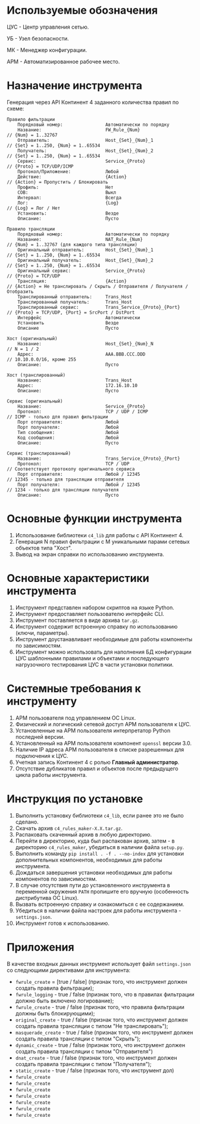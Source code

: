 # Используемые обозначения

ЦУС - Центр управления сетью.

УБ - Узел безопасности.

МК - Менеджер конфигурации.

АРМ - Автоматизированное рабочее место.

# Назначение инструмента

Генерация через API Континент 4 заданного количества правил по схеме:

```
Правило фильтрации
    Порядковый номер:                Автоматически по порядку
    Название:                        FW_Rule_{Num}                   // {Num} = 1..32767
    Отправитель:                     Host_{Set}_{Num}_1              // {Set} = 1..250, {Num} = 1..65534
    Получатель:                      Host_{Set}_{Num}_2              // {Set} = 1..250, {Num} = 1..65534
    Сервис:                          Service_{Proto}                 // {Proto} = TCP/UDP/ICMP
    Протокол/Приложение:             Любой
    Действие:                        {Action}                        // {Action} = Пропустить / Блокировать
    Профиль:                         Нет
    СОВ:                             Выкл
    Интервал:                        Всегда
    Лог:                             {Log}                           // {Log} = Лог / Нет
    Установить:                      Везде
    Описание:                        Пусто

Правило трансляции
    Порядковый номер:                Автоматически по порядку
    Название:                        NAT_Rule_{Num}                  // {Num} = 1..32767 (для каждого типа трансляции)
    Оригинальный отправитель:        Host_{Set}_{Num}_1              // {Set} = 1..250, {Num} = 1..65534
    Оригинальный получатель:         Host_{Set}_{Num}_2              // {Set} = 1..250, {Num} = 1..65534
    Оригинальный сервис:             Service_{Proto}                 // {Proto} = TCP/UDP
    Трансляция:                      {Action}                        // {Action} = Не транслировать / Скрыть / Отправителя / Получателя / Отобразить
    Транслированный отправитель:     Trans_Host
    Транслированный получатель:      Trans_Host
    Транслированный сервис:          Trans_Service_{Proto}_{Port}    // {Proto} = TCP/UDP, {Port} = SrcPort / DstPort
    Интерфейс                        Автоматически
    Установить                       Везде
    Описание                         Пусто

Хост (оригинальный)
    Название:                        Host_{Set}_{Num}_N              // N = 1 / 2
    Адрес:                           AAA.BBB.CCC.DDD                 // 10.10.0.0/16, кроме 255
    Описание:                        Пусто

Хост (транслированный)
    Название:                        Trans_Host
    Адрес:                           172.16.10.10
    Описание:                        Пусто

Сервис (оригинальный)
    Название:                        Service_{Proto}
    Протокол:                        TCP / UDP / ICMP                // ICMP - только для правил фильтрации
    Порт отправителя:                Любой
    Порт получателя:                 Любой
    Тип сообщения:                   Любой
    Код сообщения:                   Любой
    Описание:                        Пусто

Сервис (транслированный)
    Название:                        Trans_Service_{Proto}_{Port}
    Протокол:                        TCP / UDP                       // Соответствует протоколу оригинального сервиса
    Порт отправителя:                Любой / 12345                   // 12345 - только для трансляции отправителя
    Порт получателя:                 Любой / 12345                   // 1234 - только для трансляции получателя
    Описание:                        Пусто
```

# Основные функции инструмента

1. Использование библиотеки `c4_lib` для работы с API Континент 4.
2. Генерация N правил фильтрации с M уникальными парами сетевых объектов типа "Хост".
3. Вывод на экран справки по использованию инструмента.

# Основные характеристики инструмента

1. Инструмент представлен набором скриптов на языке Python.
2. Инструмент предоставляет пользователю интерфейс CLI.
3. Инструмент поставляется в виде архива `tar.gz`.
4. Инструмент содержит встроенную справку по использованию (ключи, параметры).
5. Инструмент доустанавливает необходимые для работы компоненты по зависимостям.
6. Инструмент можно использовать для наполнения БД конфигурации ЦУС шаблонными правилами и объектами и последующего нагрузочного тестирования ЦУС в части установки политики.

# Системные требования к инструменту

1. АРМ пользователя под управлением ОС Linux.
2. Физический и логический сетевой доступ АРМ пользователя к ЦУС.
3. Установленные на АРМ пользователя интерпретатор Python последней версии.
4. Установленный на АРМ пользователя компонент `openssl` версии 3.0.
5. Наличие IP адреса АРМ пользователя в списке разрешенных для подключения к ЦУС.
6. Учетная запись Континент 4 с ролью **Главный администратор**.
7. Отсутствие дубликатов правил и объектов после предыдущего цикла работы инструмента.

# Инструкция по установке

1. Выполнить установку библиотеки `c4_lib`, если ранее это не было сделано.
2. Скачать архив `c4_rules_maker-X.X.tar.gz`.
3. Распаковать скаченный архив в любую директорию.
4. Перейти в директорию, куда был распакован архив, затем - в директорию `c4_rules_maker`, убедиться в наличии файла `setup.py`.
5. Выполнить команду `pip install . -f . --no-index` для установки дополнительных компонентов, необходимых для работы инструмента.
6. Дождаться завершения установки необходимых для работы компонентов по зависимостям.
7. В случае отсутствия пути до установленного инструмента в переменной окружения `PATH` пропишите его вручную (особенность дистрибутива ОС Linux).
8. Вызвать встроенную справку и ознакомиться с ее содержанием.
9. Убедиться в наличии файла настроек для работы инструмента - `settings.json`.
10. Инструмент готов к использованию.

# Приложения

В качестве входных данных инструмент использует файл `settings.json` со следующими директивами для инструмента:

- `fwrule_create` = [true / false] (признак того, что инструмент должен создать правила фильтрации);
- `fwrule_logging` - true / false (признак того, что в правилах фильтрации должно быть включено логирование);
- `fwrule_create` - true / false (признак того, что правила фильтрации должны быть блокирующими);
- `original_create` - true / false (признак того, что инструмент должен создать правила трансляции с типом "Не транслировать");
- `masquerade_create` - true / false (признак того, что инструмент должен создать правила трансляции с типом "Скрыть");
- `dynamic_create` - true / false (признак того, что инструмент должен создать правила трансляции с типом "Отправителя")
- `dnat_create` - true / false (признак того, что инструмент должен создать правила трансляции с типом "Получателя");
- `static_create` - true / false (признак того, что инструмент дол)
- `fwrule_create`
- `fwrule_create`
- `fwrule_create`
- `fwrule_create`
- `fwrule_create`
- `fwrule_create`
- `fwrule_create`
